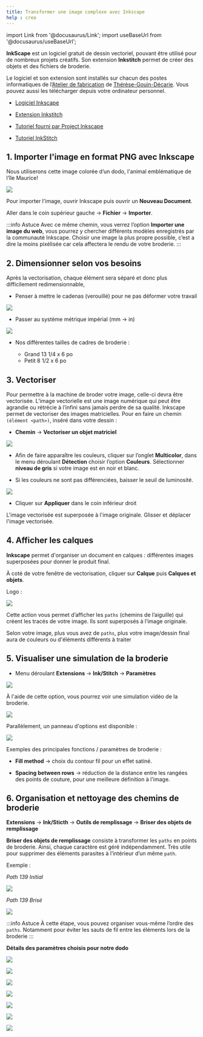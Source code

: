 ```yaml
---
title: Transformer une image complexe avec Inkscape
help : crea
---
```


import Link from '@docusaurus/Link';
import useBaseUrl from '@docusaurus/useBaseUrl';

**InkScape** est un logiciel gratuit de dessin vectoriel, pouvant être utilisé pour de nombreux projets créatifs. Son extension **Inkstitch** permet de créer des objets et des fichiers de broderie.

Le logiciel et son extension sont installés sur chacun des postes informatiques de l’[Atelier de fabrication](../../espaces/ateliers.md) de [Thérèse-Gouin-Décarie](https://bib.umontreal.ca/espaces/#tgd). Vous pouvez aussi les télécharger depuis votre ordinateur personnel.

- [Logiciel Inkscape](https://inkscape.org/fr/)

- [Extension Inkstitch](https://inkstitch.org/docs/install/)

- [Tutoriel fourni par Project Inkscape](https://inkscape.org/fr/learn/tutorials/?switchlang=fr)

- [Tutoriel InkStitch](https://inkstitch.org/tutorials/resources/beginner-video-tutorials/)

## 1. Importer l'image en format PNG avec Inkscape

Nous utiliserons cette image colorée d’un dodo, l'animal emblématique de l’île Maurice!

![](/img/docs/transformer_une_image_complexe_avec_Inkscape_1.jpeg)

Pour importer l'image, ouvrir Inkscape puis ouvrir un **Nouveau Document**.

Aller dans le coin supérieur gauche → **Fichier** → **Importer**.

:::info Astuce
    Avec ce même chemin, vous verrez l’option **Importer une image du web**, vous pourrez y chercher différents modèles enregistrés par la communauté Inkscape.
    Choisir une image la plus propre possible, c’est a dire la moins pixélisée car cela affectera le rendu de votre broderie.
:::

## 2. Dimensionner selon vos besoins

Après la vectorisation, chaque élément sera séparé et donc plus difficilement redimensionnable,

- Penser à mettre le cadenas (verouillé) pour ne pas déformer votre travail

![](/img/docs/transformer_une_image_complexe_avec_Inkscape_2.jpeg)

- Passer au système métrique impérial (mm → in)

![](/img/docs/transformer_une_image_complexe_avec_Inkscape_3.jpeg)

- Nos différentes tailles de cadres de broderie :

    - Grand 13 1/4 x 6 po
    - Petit 8 1/2 x 6 po

## 3. Vectoriser

Pour permettre à la machine de broder votre image, celle-ci devra être vectorisée. L’image vectorielle est une image numérique qui peut être agrandie ou rétrécie à l’infini sans jamais perdre de sa qualité. Inkscape permet de vectoriser des images matricielles. Pour en faire un chemin `(élément <path>)`, inséré dans votre dessin :

- **Chemin** → **Vectoriser un objet matriciel**

![](/img/docs/transformer_une_image_complexe_avec_Inkscape_4.jpeg)

- Afin de faire apparaître les couleurs, cliquer sur l’onglet **Multicolor**, dans le menu déroulant **Détection** choisir l’option **Couleurs**. Sélectionner **niveau de gris** si votre image est en noir et blanc.

- Si les couleurs ne sont pas différenciées, baisser le seuil de luminosité.

![](/img/docs/transformer_une_image_complexe_avec_Inkscape_5.jpeg)

- Cliquer sur **Appliquer** dans le coin inférieur droit

L'image vectorisée est superposée à l'image originale. Glisser et déplacer l'image vectorisée.

## 4. Afficher les calques

**Inkscape** permet d'organiser un document en calques : différentes images superposées pour donner le produit final.

À coté de votre fenêtre de vectorisation, cliquer sur **Calque** puis **Calques et objets**.

Logo :

![](/img/docs/transformer_une_image_complexe_avec_Inkscape_6.jpeg)

Cette action vous permet d’afficher les `paths` (chemins de l’aiguille) qui créent les tracés de votre image. Ils sont superposés à l’image originale.

Selon votre image, plus vous avez de `paths`, plus votre image/dessin final aura de couleurs ou d'éléments différents à traiter

## 5. Visualiser une simulation de la broderie

- Menu déroulant **Extensions** → **Ink/Stitch** → **Paramètres**

![](/img/docs/transformer_une_image_complexe_avec_Inkscape_7.jpeg)

À l'aide de cette option, vous pourrez voir une simulation vidéo de la broderie.

![](/img/docs/transformer_une_image_complexe_avec_Inkscape_8.jpeg)

Parallèlement, un panneau d'options est disponible :

![](/img/docs/transformer_une_image_complexe_avec_Inkscape_9.jpeg)

Exemples des principales fonctions / paramètres de broderie :

- **Fill method** → choix du contour fil pour un effet satiné.

- **Spacing between rows** → réduction de la distance entre les rangées des points de couture, pour une meilleure définition à l'image.

## 6. Organisation et nettoyage des chemins de broderie

**Extensions** → **Ink/Sticth** → **Outils de remplissage** → **Briser des objets de remplissage**

**Briser des objets de remplissage** consiste à transformer les `paths` en points de broderie. Ainsi, chaque caractère est géré indépendamment. Très utile pour supprimer des éléments parasites à l’intérieur d’un même `path`.

Exemple :

*Path 139 Initial*

![](/img/docs/transformer_une_image_complexe_avec_Inkscape_10.jpeg)

*Path 139 Brisé*

![](/img/docs/transformer_une_image_complexe_avec_Inkscape_11.jpeg)

:::info Astuce
    À cette étape, vous pouvez organiser vous-même l’ordre des `paths`. Notamment pour éviter les sauts de fil entre les éléments lors de la broderie
:::

**Détails des paramètres choisis pour notre dodo**

![](/img/docs/transformer_une_image_complexe_avec_Inkscape_12.jpeg)

![](/img/docs/transformer_une_image_complexe_avec_Inkscape_13.jpeg)

![](/img/docs/transformer_une_image_complexe_avec_Inkscape_14.jpeg)

![](/img/docs/transformer_une_image_complexe_avec_Inkscape_15.jpeg)

![](/img/docs/transformer_une_image_complexe_avec_Inkscape_16.jpeg)

![](/img/docs/transformer_une_image_complexe_avec_Inkscape_17.jpeg)

![](/img/docs/transformer_une_image_complexe_avec_Inkscape_18.jpeg)
